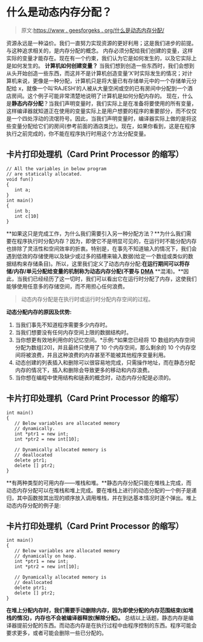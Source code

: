 # 什么是动态内存分配？

> 原文:[https://www . geesforgeks . org/什么是动态内存分配/](https://www.geeksforgeeks.org/what-is-dynamic-memory-allocation/)

资源永远是一种溢价。我们一直努力实现资源的更好利用；这是我们进步的前提。与这种追求相关的，是内存分配的概念。
内存必须分配给我们创建的变量，这样实际的变量才能存在。现在有一个约束，我们认为它是如何发生的，以及它实际上是如何发生的。
**计算机如何创建变量？**
当我们想到创造一些东西时，我们会想到从头开始创造一些东西，而这并不是计算机创造变量‘X’时实际发生的情况；对计算机来说，更像是一种分配，计算机只是将大量已有存储单元中的一个存储单元分配给 x，就像一个叫‘RAJESH’的人被从大量空闲或空的已有房间中分配到一个酒店房间。这个例子可能非常清楚地说明了计算机是如何分配内存的。
现在，什么是**静态内存分配**？当我们声明变量时，我们实际上是在准备将要使用的所有变量，这样编译器就知道正在使用的变量实际上是用户想要的程序的重要部分，而不仅仅是一个四处浮动的流氓符号。因此，当我们声明变量时，编译器实际上做的是将这些变量分配给它们的房间(参考前面的酒店类比)。现在，如果你看到，这是在程序执行之前完成的，你不能在程序执行时用这个方法分配变量。

## 卡片打印处理机（Card Print Processor 的缩写）

```
// All the variables in below program
// are statically allocated.
void fun()
{
   int a;
}
int main()
{
   int b;
   int c[10]
}
```

**如果这只是完成工作，为什么我们需要引入另一种分配方法？**为什么我们需要在程序执行时分配内存？因为，即使它不是明显可见的，在运行时不能分配内存也排除了灵活性和空间效率的折衷。特别是，在事先不知道输入的情况下，我们会遇到低效的存储使用以及缺少或过多的插槽来输入数据(给定一个数组或类似的数据结构来存储条目)。所以，这里我们定义了动态内存分配:**在运行期间可以将存储/内存/单元分配给变量的机制称为动态内存分配(不要与** [**DMA**](https://practice.geeksforgeeks.org/problems/direct-memory-access-dma) **混淆)。**因此，当我们已经经历了这一切时，我们可以看出它在运行时分配了内存，这使我们能够使用任意多的存储空间，而不用担心任何浪费。

> 动态内存分配是在执行时或运行时分配内存空间的过程。

**动态分配内存的原因及优势:**

1.  当我们事先不知道程序需要多少内存时。
2.  当我们想要没有任何内存空间上限的数据结构时。
3.  当你想更有效地利用你的记忆空间。*示例:*如果您已经将 1D 数组的内存空间分配为数组[20]，并且最终只使用了 10 个内存空间，那么剩余的 10 个内存空间将被浪费，并且这种浪费的内存甚至不能被其他程序变量利用。
4.  动态创建的列表插入和删除可以很容易地完成，只需操作地址，而在静态分配内存的情况下，插入和删除会导致更多的移动和内存浪费。
5.  当你想在编程中使用结构和链表的概念时，动态内存分配是必须的。

## 卡片打印处理机（Card Print Processor 的缩写）

```
int main()
{
   // Below variables are allocated memory
   // dynamically.
   int *ptr1 = new int;
   int *ptr2 = new int[10];

   // Dynamically allocated memory is
   // deallocated
   delete ptr1;
   delete [] ptr2;
}
```

**有两种类型的可用内存——堆栈和堆。**静态内存分配只能在堆栈上完成，而动态内存分配可以在堆栈和堆上完成。要在堆栈上进行的动态分配的一个例子是递归，其中函数按其出现的顺序放入调用堆栈，并在到达基本情况时逐个弹出。堆上动态内存分配的例子是:

## 卡片打印处理机（Card Print Processor 的缩写）

```
int main()
{
   // Below variables are allocated memory
   // dynamically on heap.
   int *ptr1 = new int;
   int *ptr2 = new int[10];

   // Dynamically allocated memory is
   // deallocated
   delete ptr1;
   delete [] ptr2;
}
```

**在堆上分配内存时，我们需要手动删除内存，因为即使分配的内存范围结束(如堆栈的情况)，内存也不会被编译器释放(解除分配)。**
总结以上话题，静态内存是编译器提前分配的东西。而动态内存是在执行过程中由程序控制的东西。程序可能会要求更多，或者可能会删除一些已分配的。